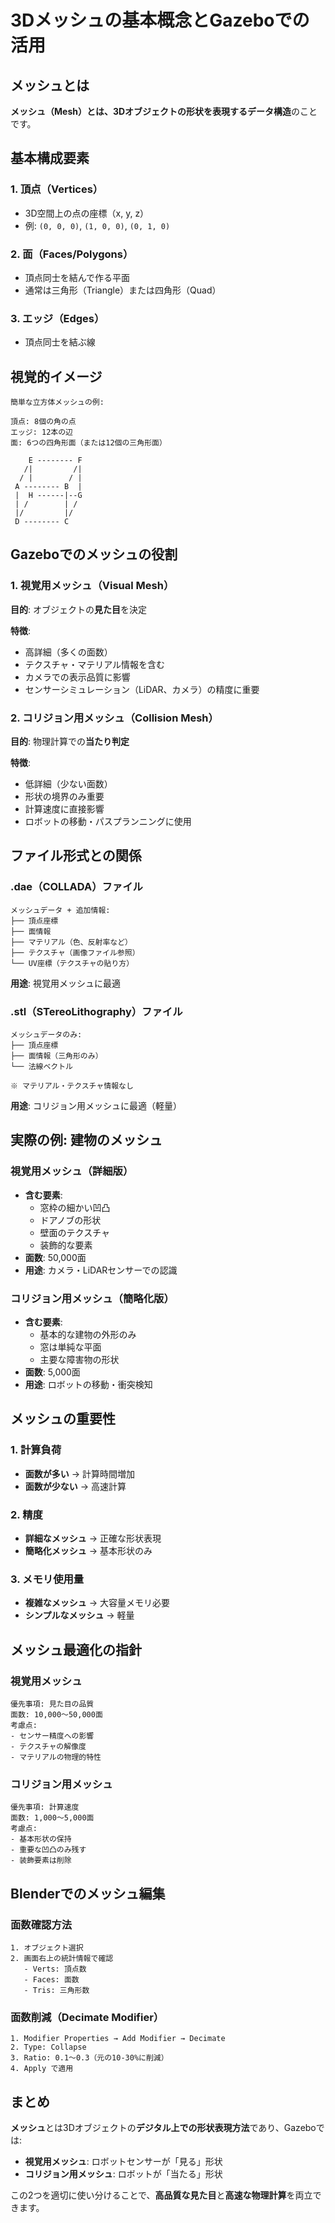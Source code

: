 # 3Dメッシュの基本概念とGazeboでの活用

## メッシュとは

**メッシュ（Mesh）**とは、3Dオブジェクトの**形状を表現するデータ構造**のことです。

## 基本構成要素

### 1. 頂点（Vertices）
- 3D空間上の点の座標（x, y, z）
- 例: `(0, 0, 0)`, `(1, 0, 0)`, `(0, 1, 0)`

### 2. 面（Faces/Polygons）
- 頂点同士を結んで作る平面
- 通常は三角形（Triangle）または四角形（Quad）

### 3. エッジ（Edges）
- 頂点同士を結ぶ線

## 視覚的イメージ

```
簡単な立方体メッシュの例:

頂点: 8個の角の点
エッジ: 12本の辺
面: 6つの四角形面（または12個の三角形面）

    E -------- F
   /|         /|
  / |        / |
 A -------- B  |
 |  H ------|--G
 | /        | /
 |/         |/
 D -------- C
```

## Gazeboでのメッシュの役割

### 1. 視覚用メッシュ（Visual Mesh）
**目的**: オブジェクトの**見た目**を決定

**特徴**:
- 高詳細（多くの面数）
- テクスチャ・マテリアル情報を含む
- カメラでの表示品質に影響
- センサーシミュレーション（LiDAR、カメラ）の精度に重要

### 2. コリジョン用メッシュ（Collision Mesh）
**目的**: 物理計算での**当たり判定**

**特徴**:
- 低詳細（少ない面数）
- 形状の境界のみ重要
- 計算速度に直接影響
- ロボットの移動・パスプランニングに使用

## ファイル形式との関係

### .dae（COLLADA）ファイル
```
メッシュデータ + 追加情報:
├── 頂点座標
├── 面情報
├── マテリアル（色、反射率など）
├── テクスチャ（画像ファイル参照）
└── UV座標（テクスチャの貼り方）
```

**用途**: 視覚用メッシュに最適

### .stl（STereoLithography）ファイル
```
メッシュデータのみ:
├── 頂点座標
├── 面情報（三角形のみ）
└── 法線ベクトル

※ マテリアル・テクスチャ情報なし
```

**用途**: コリジョン用メッシュに最適（軽量）

## 実際の例: 建物のメッシュ

### 視覚用メッシュ（詳細版）
- **含む要素**:
  - 窓枠の細かい凹凸
  - ドアノブの形状
  - 壁面のテクスチャ
  - 装飾的な要素
- **面数**: 50,000面
- **用途**: カメラ・LiDARセンサーでの認識

### コリジョン用メッシュ（簡略化版）
- **含む要素**:
  - 基本的な建物の外形のみ
  - 窓は単純な平面
  - 主要な障害物の形状
- **面数**: 5,000面
- **用途**: ロボットの移動・衝突検知

## メッシュの重要性

### 1. 計算負荷
- **面数が多い** → 計算時間増加
- **面数が少ない** → 高速計算

### 2. 精度
- **詳細なメッシュ** → 正確な形状表現
- **簡略化メッシュ** → 基本形状のみ

### 3. メモリ使用量
- **複雑なメッシュ** → 大容量メモリ必要
- **シンプルなメッシュ** → 軽量

## メッシュ最適化の指針

### 視覚用メッシュ
```
優先事項: 見た目の品質
面数: 10,000～50,000面
考慮点:
- センサー精度への影響
- テクスチャの解像度
- マテリアルの物理的特性
```

### コリジョン用メッシュ
```
優先事項: 計算速度
面数: 1,000～5,000面
考慮点:
- 基本形状の保持
- 重要な凹凸のみ残す
- 装飾要素は削除
```

## Blenderでのメッシュ編集

### 面数確認方法
```
1. オブジェクト選択
2. 画面右上の統計情報で確認
   - Verts: 頂点数
   - Faces: 面数
   - Tris: 三角形数
```

### 面数削減（Decimate Modifier）
```
1. Modifier Properties → Add Modifier → Decimate
2. Type: Collapse
3. Ratio: 0.1～0.3（元の10-30%に削減）
4. Apply で適用
```

## まとめ

**メッシュ**とは3Dオブジェクトの**デジタル上での形状表現方法**であり、Gazeboでは:

- **視覚用メッシュ**: ロボットセンサーが「見る」形状
- **コリジョン用メッシュ**: ロボットが「当たる」形状

この2つを適切に使い分けることで、**高品質な見た目**と**高速な物理計算**を両立できます。